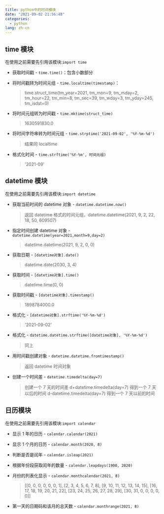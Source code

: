 ```yaml
---
title: python中的时间模块
date: "2021-09-02 21:56:48"
categories:
  - python
lang: zh-cn
---
```


## time 模块

在使用之前需要先引用该模块:`import time`

- 获取时间戳 - `time.time()`：包含小数部分

- 将时间戳转为时间元组 - `time.localtime(timestamp)`：

  > time.struct_time(tm_year=2021, tm_mon=9, tm_mday=2, tm_hour=22, tm_min=8, tm_sec=39, tm_wday=3, tm_yday=245, tm_isdst=0)

- 将时间元组转为时间戳 - `time.mktime(struct_time)`

  > 1630591830.0

<!-- more -->

- 将时间字符串转为时间元组 - `time.strptime('2021-09-02', '%Y-%m-%d')`

  > 结果同 localtime

- 格式化时间 - `time.strftime('%Y-%m', 时间元组)`
  > '2021-09'

## datetime 模块

在使用之前需要先引用该模块:`import datetime`

- 获取当前时间的 datetime 对象 - `datetime.datetime.now()`

  > 返回 datetime 格式的时间元组，datetime.datetime(2021, 9, 2, 22, 18, 50, 609507)

- 指定时间创建 datetime 对象 - `datetime.datetime(year=2021,month=9,day=2)`

  > datetime.datetime(2021, 9, 2, 0, 0)

- 获取日期 - `[datetime对象].date()`

  > datetime.date(2030, 3, 4)

- 获取时间 - `[datetime对象].time()`

  > datetime.time(0, 0)

- 获取时间戳 - `[datetime对象].timestamp()`

  > 1898784000.0

- 格式化 - `[datetime对象].strftime('%Y-%m-%d')`

  > '2021-09-02'

- 格式化 - `datetime.datetime.strftime([datetime对象], '%Y-%m-%d')`

  > 同上

- 用时间戳创建对象 - `datetime.datetime.fromtimestamp()`

  > 返回 datetime 时间对象

- 创建一个时间差 - `datetime.timedelta(day=7)`
  > 创建一个 7 天的时间差
  > d+datetime.timedelta(day=7) 得到一个 7 天以后的时间
  > d-datetime.timedelta(day=7) 得到一个 7 天以前的时间

## 日历模块

在使用之前需要先引用该模块:`import calendar`

- 显示 1 年的日历 - `calendar.calendar(2021)`

- 显示 1 个月的日历 - `calendar.month(2020, 8)`

- 判断是否是闰年 - `calendar.isleap(2021)`

- 根据年份段获取闰年的数量 - `calendar.leapdays(1900, 2020)`

- 月份的列表化显示 - `calendar.monthcalendar(2021, 8)`

  > [[0, 0, 0, 0, 0, 0, 1], [2, 3, 4, 5, 6, 7, 8], [9, 10, 11, 12, 13, 14, 15], [16, 17, 18, 19, 20, 21, 22], [23, 24, 25, 26, 27, 28, 29], [30, 31, 0, 0, 0, 0, 0]]

- 第一天的日期码和该月的总天数 - `calendar.monthrange(2021, 8)`
  >
